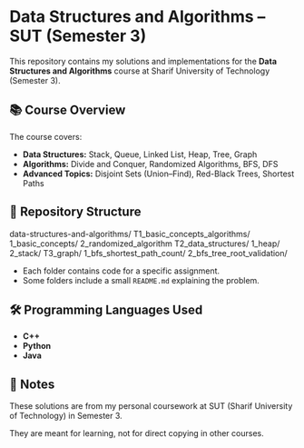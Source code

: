 # Data Structures and Algorithms – SUT (Semester 3)
This repository contains my solutions and implementations for the **Data Structures and Algorithms** course at Sharif University of Technology (Semester 3).

## 📚 Course Overview
The course covers:
- **Data Structures:** Stack, Queue, Linked List, Heap, Tree, Graph
- **Algorithms:** Divide and Conquer, Randomized Algorithms, BFS, DFS
- **Advanced Topics:** Disjoint Sets (Union–Find), Red-Black Trees, Shortest Paths

## 📂 Repository Structure
data-structures-and-algorithms/
    T1_basic_concepts_algorithms/
        1_basic_concepts/
        2_randomized_algorithm
    T2_data_structures/
        1_heap/
        2_stack/
    T3_graph/
        1_bfs_shortest_path_count/
        2_bfs_tree_root_validation/

- Each folder contains code for a specific assignment.
- Some folders include a small `README.md` explaining the problem.

## 🛠️ Programming Languages Used
- **C++** 
- **Python**
- **Java** 

## 📝 Notes
These solutions are from my personal coursework at SUT (Sharif University of Technology) in Semester 3.

They are meant for learning, not for direct copying in other courses.
